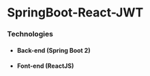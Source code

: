 # SpringBoot-React-JWT


### Technologies

- #### Back-end (Spring Boot 2) 

- #### Font-end (ReactJS) 
